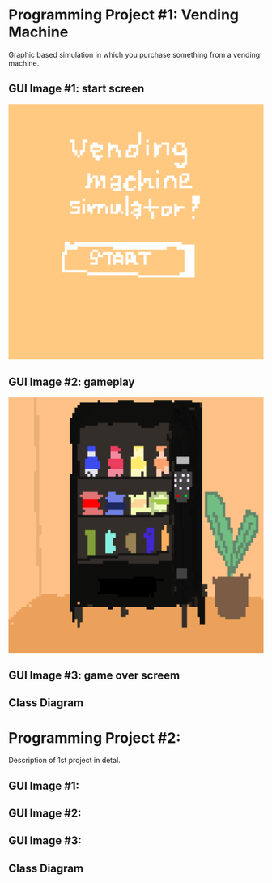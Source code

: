 # Programming Project #1: Vending Machine
Graphic based simulation in which you purchase something from a vending machine.

## GUI Image #1: start screen
![start](images/start.png)
## GUI Image #2: gameplay
![vending machine](images/vendingmachine.png)
## GUI Image #3: game over screem

## Class Diagram


# Programming Project #2:
Description of 1st project in detal.

## GUI Image #1:
## GUI Image #2:
## GUI Image #3:

## Class Diagram
